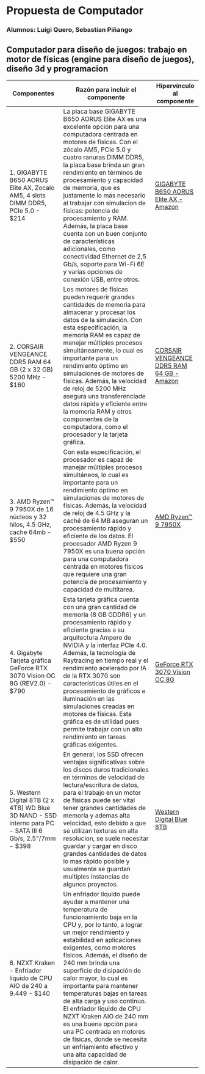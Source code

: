 # Propuesta de Computador #
### Alumnos: Luigi Quero, Sebastian Piñango ###
## Computador para diseño de juegos: trabajo en motor de físicas (engine para diseño de juegos), diseño 3d y programacion ##

| Componentes  | Razón para incluir el componente | Hipervínculo al componente |
| ------------- | ------------- | ----------------|
| 1. GIGABYTE B650 AORUS Elite AX, Zocalo AM5, 4 slots DIMM DDR5, PCIe 5.0 - $214 | La placa base GIGABYTE B650 AORUS Elite AX es una excelente opción para una computadora centrada en motores de físicas. Con el zócalo AM5, PCIe 5.0 y cuatro ranuras DIMM DDR5, la placa base brinda un gran rendimiento en términos de procesamiento y capacidad de memoria, que es justamente lo mas necesario al trabajar con simulacion de fisicas: potencia de procesamiento y RAM. Además, la placa base cuenta con un buen conjunto de características adicionales, como conectividad Ethernet de 2,5 Gb/s, soporte para Wi-Fi 6E y varias opciones de conexión USB, entre otros. | [GIGABYTE B650 AORUS Elite AX - Amazon](https://www.amazon.com/-/es/GIGABYTE-B650-AORUS-Elite-videojuegos/dp/B0BH7GTY9C/ref=sr_1_2?__mk_es_US=ÅMÅŽÕÑ&keywords=GIGABYTE%2BB650%2BAORUS%2BElite%2BAX&qid=1689518739&sr=8-2&th=1) |
| 2. CORSAIR VENGEANCE DDR5 RAM 64 GB (2 x 32 GB) 5200 MHz - $160 | Los motores de físicas pueden requerir grandes cantidades de memoria para almacenar y procesar los datos de la simulación. Con esta especificación, la memoria RAM es capaz de manejar múltiples procesos simultáneamente, lo cual es importante para un rendimiento óptimo en simulaciones de motores de físicas. Además, la velocidad de reloj de 5200 MHz asegura una transferenciade datos rápida y eficiente entre la memoria RAM y otros componentes de la computadora, como el procesador y la tarjeta gráfica.| [CORSAIR VENGEANCE DDR5 RAM 64 GB - Amazon](https://www.amazon.com/-/es/dp/B09WN2H42Y/ref=twister_B0C5N8L5FV?_encoding=UTF8&th=1) |
| 3. AMD Ryzen™ 9 7950X de 16 núcleos y 32 hilos, 4.5 GHz, cache 64mb - $550 | Con esta especificación, el procesador es capaz de manejar múltiples procesos simultáneos, lo cual es importante para un rendimiento óptimo en simulaciones de motores de físicas. Además, la velocidad de reloj de 4.5 GHz y la caché de 64 MB aseguran un procesamiento rápido y eficiente de los datos. El procesador AMD Ryzen 9 7950X es una buena opción para una computadora centrada en motores físicos que requiere una gran potencia de procesamiento y capacidad de multitarea. | [AMD Ryzen™ 9 7950X](https://www.amazon.com/-/es/AMD-Procesador-desbloqueado-RyzenTM-7950X/dp/B0BBHD5D8Y/ref=sr_1_2?__mk_es_US=ÅMÅŽÕÑ&keywords=AMD%2BRyzen™%2B9&qid=1689520560&sr=8-2&th=1) |
| 4. Gigabyte Tarjeta gráfica GeForce RTX 3070 Vision OC 8G (REV2.0) - $790 | Esta tarjeta gráfica cuenta con una gran cantidad de memoria (8 GB GDDR6) y un procesamiento rápido y eficiente gracias a su arquitectura Ampere de NVIDIA y la interfaz PCIe 4.0. Además, la tecnología de Raytracing en tiempo real y el rendimiento acelerado por IA de la RTX 3070 son características útiles en el procesamiento de gráficos e iluminación en las simulaciones creadas en motores de físicas. Esta gráfica es de utilidad pues permite trabajar con un alto rendimiento en tareas gráficas exigentes. | [GeForce RTX 3070 Vision OC 8G](https://www.amazon.com/-/es/Gigabyte-ventiladores-WINDFORCE-GV-N3070VISION-OC-8GD/dp/B098Q4QTQX/ref=sr_1_1?__mk_es_US=ÅMÅŽÕÑ&keywords=Gigabyte+Tarjeta+gráfica+GeForce+RTX+3070+Vision+OC+8G+%28REV2.0&qid=1689543379&s=electronics&sr=1-1) |
| 5. Western Digital 8TB (2 x 4TB) WD Blue 3D NAND - SSD interno para PC - SATA III 6 Gb/s, 2.5"/7mm - $398 | En general, los SSD ofrecen ventajas significativas sobre los discos duros tradicionales en términos de velocidad de lectura/escritura de datos, para el trabajo en un motor de fisicas puede ser vital tener grandes cantidades de memoria y ademas alta velocidad, esto debido a que se utilizan texturas en alta resolucion, se suele necesitar guardar y cargar en disco grandes cantidades de datos lo mas rápido posible y usualmente se guardan multiples instancias de algunos proyectos. | [Western Digital Blue 8TB](https://www.amazon.com/-/es/Western-Digital-4TB-Blue-NAND/dp/B07QV3XGCP/ref=sr_1_3?__mk_es_US=ÅMÅŽÕÑ&keywords=Western%2BDigital%2B4TB%2BWD%2BBlue%2B3D%2BNAND&qid=1689520710&sr=8-3&th=1) |
| 6. NZXT Kraken - Enfriador líquido de CPU AIO de 240 a 9.449 - $140 | Un enfriador líquido puede ayudar a mantener una temperatura de funcionamiento baja en la CPU y, por lo tanto, a lograr un mejor rendimiento y estabilidad en aplicaciones exigentes, como motores físicos. Además, el diseño de 240 mm brinda una superficie de disipación de calor mayor, lo cual es importante para mantener temperaturas bajas en tareas de alta carga y uso continuo. El enfriador líquido de CPU NZXT Kraken AIO de 240 mm es una buena opción para una PC centrada en motores de físicas, donde se necesita un enfriamiento efectivo y una alta capacidad de disipación de calor. |  | 

